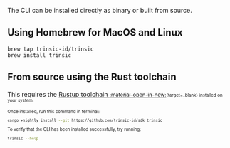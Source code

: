 The CLI can be installed directly as binary or built from source.

## Using Homebrew for MacOS and Linux

```
brew tap trinsic-id/trinsic
brew install trinsic
```

## From source using the Rust toolchain

This requires the [Rustup toolchain <small>:material-open-in-new:<small>](https://www.rust-lang.org/tools/install){target=_blank} installed on your system.

Once installed, run this command in terminal:

```bash
cargo +nightly install --git https://github.com/trinsic-id/sdk trinsic
```

To verify that the CLI has been installed successfully, try running:

```bash
trinsic --help
```
